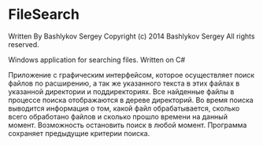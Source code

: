 FileSearch
==========
Written By Bashlykov Sergey
Copyright (c) 2014 Bashlykov Sergey
All rights reserved. 

Windows application for searching files. Written on C#

Приложение с графическим интерфейсом, которое осуществляет поиск 
файлов по расширению, а так же указанного текста в этих файлах в указанной директории
и поддиректориях. Все найденные файлы в процессе поиска отображаются в дереве директорий.
Во время поиска выводится информация о том, какой файл обрабатывается, 
сколько всего обработано файлов и сколько прошло времени на данный момент. 
Возможность остановить поиск в любой момент.
Программа сохраняет предыдущие критерии поиска.
